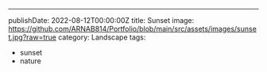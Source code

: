 ---
publishDate: 2022-08-12T00:00:00Z
title: Sunset
image: https://github.com/ARNAB814/Portfolio/blob/main/src/assets/images/sunset.jpg?raw=true
category: Landscape
tags:
  - sunset
  - nature